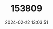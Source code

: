 ---
title: "153809"
category: "Distocambarus crockeri"
draft: false
date: 2024-02-22 13:03:51
languages:
  English: ["Piedmont Prairie Burrowing Crayfish"]
---